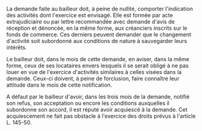 La demande faite au bailleur doit, à peine de nullité, comporter l'indication des activités dont l'exercice est envisagé. Elle est formée par acte extrajudiciaire ou par lettre recommandée avec demande d'avis de réception et dénoncée, en la même forme, aux créanciers inscrits sur le fonds de commerce. Ces derniers peuvent demander que le changement d'activité soit subordonné aux conditions de nature à sauvegarder leurs intérêts.

Le bailleur doit, dans le mois de cette demande, en aviser, dans la même forme, ceux de ses locataires envers lesquels il se serait obligé à ne pas louer en vue de l'exercice d'activités similaires à celles visées dans la demande. Ceux-ci doivent, à peine de forclusion, faire connaître leur attitude dans le mois de cette notification.

A défaut par le bailleur d'avoir, dans les trois mois de la demande, notifié son refus, son acceptation ou encore les conditions auxquelles il subordonne son accord, il est réputé avoir acquiescé à la demande. Cet acquiescement ne fait pas obstacle à l'exercice des droits prévus à l'article L. 145-50.
